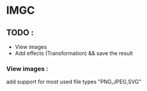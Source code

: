 # IMGC

## TODO :

- View images
- Add effects (Transformation) && save the result

### View images :

add support for most used file types "PNG,JPEG,SVG"
